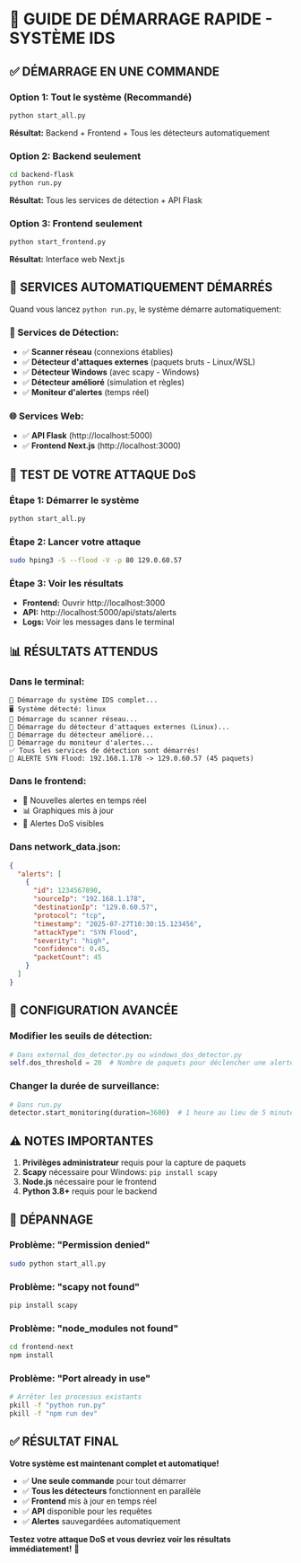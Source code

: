 # 🚀 GUIDE DE DÉMARRAGE RAPIDE - SYSTÈME IDS

## ✅ **DÉMARRAGE EN UNE COMMANDE**

### **Option 1: Tout le système (Recommandé)**
```bash
python start_all.py
```
**Résultat:** Backend + Frontend + Tous les détecteurs automatiquement

### **Option 2: Backend seulement**
```bash
cd backend-flask
python run.py
```
**Résultat:** Tous les services de détection + API Flask

### **Option 3: Frontend seulement**
```bash
python start_frontend.py
```
**Résultat:** Interface web Next.js

## 📡 **SERVICES AUTOMATIQUEMENT DÉMARRÉS**

Quand vous lancez `python run.py`, le système démarre automatiquement:

### **🔧 Services de Détection:**
- ✅ **Scanner réseau** (connexions établies)
- ✅ **Détecteur d'attaques externes** (paquets bruts - Linux/WSL)
- ✅ **Détecteur Windows** (avec scapy - Windows)
- ✅ **Détecteur amélioré** (simulation et règles)
- ✅ **Moniteur d'alertes** (temps réel)

### **🌐 Services Web:**
- ✅ **API Flask** (http://localhost:5000)
- ✅ **Frontend Next.js** (http://localhost:3000)

## 🧪 **TEST DE VOTRE ATTAQUE DoS**

### **Étape 1: Démarrer le système**
```bash
python start_all.py
```

### **Étape 2: Lancer votre attaque**
```bash
sudo hping3 -S --flood -V -p 80 129.0.60.57
```

### **Étape 3: Voir les résultats**
- **Frontend:** Ouvrir http://localhost:3000
- **API:** http://localhost:5000/api/stats/alerts
- **Logs:** Voir les messages dans le terminal

## 📊 **RÉSULTATS ATTENDUS**

### **Dans le terminal:**
```
🚀 Démarrage du système IDS complet...
🖥️ Système détecté: linux
🚀 Démarrage du scanner réseau...
🚀 Démarrage du détecteur d'attaques externes (Linux)...
🚀 Démarrage du détecteur amélioré...
🚀 Démarrage du moniteur d'alertes...
✅ Tous les services de détection sont démarrés!
🚨 ALERTE SYN Flood: 192.168.1.178 -> 129.0.60.57 (45 paquets)
```

### **Dans le frontend:**
- 📡 Nouvelles alertes en temps réel
- 📊 Graphiques mis à jour
- 🚨 Alertes DoS visibles

### **Dans network_data.json:**
```json
{
  "alerts": [
    {
      "id": 1234567890,
      "sourceIp": "192.168.1.178",
      "destinationIp": "129.0.60.57",
      "protocol": "tcp",
      "timestamp": "2025-07-27T10:30:15.123456",
      "attackType": "SYN Flood",
      "severity": "high",
      "confidence": 0.45,
      "packetCount": 45
    }
  ]
}
```

## 🔧 **CONFIGURATION AVANCÉE**

### **Modifier les seuils de détection:**
```python
# Dans external_dos_detector.py ou windows_dos_detector.py
self.dos_threshold = 20  # Nombre de paquets pour déclencher une alerte
```

### **Changer la durée de surveillance:**
```python
# Dans run.py
detector.start_monitoring(duration=3600)  # 1 heure au lieu de 5 minutes
```

## ⚠️ **NOTES IMPORTANTES**

1. **Privilèges administrateur** requis pour la capture de paquets
2. **Scapy** nécessaire pour Windows: `pip install scapy`
3. **Node.js** nécessaire pour le frontend
4. **Python 3.8+** requis pour le backend

## 🚨 **DÉPANNAGE**

### **Problème: "Permission denied"**
```bash
sudo python start_all.py
```

### **Problème: "scapy not found"**
```bash
pip install scapy
```

### **Problème: "node_modules not found"**
```bash
cd frontend-next
npm install
```

### **Problème: "Port already in use"**
```bash
# Arrêter les processus existants
pkill -f "python run.py"
pkill -f "npm run dev"
```

## ✅ **RÉSULTAT FINAL**

**Votre système est maintenant complet et automatique!**

- ✅ **Une seule commande** pour tout démarrer
- ✅ **Tous les détecteurs** fonctionnent en parallèle
- ✅ **Frontend** mis à jour en temps réel
- ✅ **API** disponible pour les requêtes
- ✅ **Alertes** sauvegardées automatiquement

**Testez votre attaque DoS et vous devriez voir les résultats immédiatement!** 🚀 
